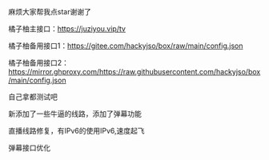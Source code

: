 麻烦大家帮我点star谢谢了

橘子柚主接口：https://juziyou.vip/tv

橘子柚备用接口1：https://gitee.com/hackyjso/box/raw/main/config.json

橘子柚备用接口2：https://mirror.ghproxy.com/https://raw.githubusercontent.com/hackyjso/box/main/config.json


自己拿都测试吧

新添加了一些牛逼的线路，添加了弹幕功能

直播线路修复，有IPv6的使用IPv6,速度起飞

弹幕接口优化
